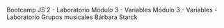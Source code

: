 Bootcamp JS 2 - Laboratorio Módulo 3 - Variables
Módulo 3 - Variables - Laboratorio
Grupos musicales
Bárbara Starck  